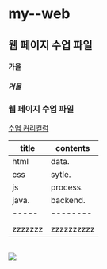 # my--web
## 웹 페이지 수업 파일
#### 가을
##### 겨울


### 웹 페이지 수업 파일
<a href="https://docs.google.com/spreadsheets/d/1HG_dOJp-P5N16dK5TnKN7ECE8K1BvNeQz3_8bXNce9w/edit#gid=89749885">수업 커리컬럼</a> <br>

| title | contents |
| ----- | -------- |
| html  | data.    |
| css   | sytle.   |
| js    | process. |
| java. | backend. |
| ----- | -------- |
|       |          |
|zzzzzzz|zzzzzzzzzz|
<br>
<img src="https://event.multicampus.com/backend/images/promotion/PR010149/pc/visual-06.png">
